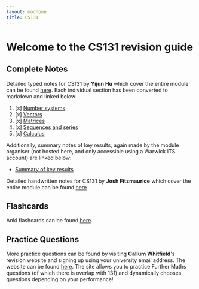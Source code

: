 ```yaml
---
layout: modhome
title: CS131
---
```


# Welcome to the CS131 revision guide



## Complete Notes



Detailed typed notes for CS131 by **Yijun Hu** which cover the entire module can be found [here](https://adrakaris.github.io/blog-cs/cs131/index.html). Each individual section has been converted to markdown and linked below:

1. [x] [Number systems](part1)
2. [x] [Vectors](part2)
3. [x] [Matrices](part3)
4. [x] [Sequences and series](part4)
5. [x] [Calculus](part5)


Additionally, summary notes of key results, again made by the module organiser (not hosted here, and only accessible using a Warwick ITS account) are linked below:

- [Summary of key results](https://warwick.ac.uk/fac/sci/dcs/teaching/material/cs131/revision_summary.pdf)

Detailed handwritten notes for CS131 by **Josh Fitzmaurice** which cover the entire module can be found [here](./cs131-notes.pdf)

## Flashcards
Anki flashcards can be found [here](./CS131-ankideck.apkg).

## Practice Questions
More practice questions can be found by visiting **Callum Whitfield**'s revision website and signing up using your university email address. The website can be found [here](https://mathrevision.pythonanywhere.com). The site allows you to practice Further Maths questions (of which there is overlap with 131) and dynamically chooses questions depending on your performance!
